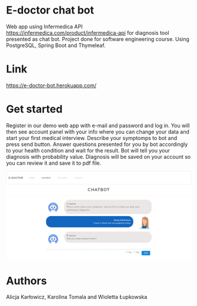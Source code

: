 # E-doctor chat bot
Web app using Infermedica API https://infermedica.com/product/infermedica-api for diagnosis tool presented as chat bot. 
Project done for software engineering course. Using PostgreSQL, Spring Boot and Thymeleaf. 

# Link
https://e-doctor-bot.herokuapp.com/

# Get started
Register in our demo web app with e-mail and password and log in. You will then see account panel with your info where you can change your data and start your first medical interview.
Describe your symptomps to bot and press send button. Answer questions presented for you by bot accordingly to your health condition and wait for the result. Bot will tell you your diagnosis with probability value. Diagnosis will be saved on your account so you can review it and save it to pdf file.

![alt](https://github.com/AlicjaKarlowicz/medical-chat-bot/blob/master/images/screen1.png?raw=true)

# Authors
Alicja Karłowicz, Karolina Tomala and Wioletta Łupkowska

